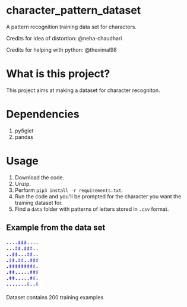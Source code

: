 # character_pattern_dataset
A pattern recognition training data set for characters.

Credits for idea of distortion: @neha-chaudhari

Credits for helping with python: @thevimal98

# What is this project?
  This project aims at making a dataset for character recogniton.

# Dependencies

1. pyfiglet
2. pandas

# Usage

1. Download the code. 
2. Unzip.
3. Perform `pip3 install -r requirements.txt`.
4. Run the code and you'll be prompted for the character you want the training dataset for.
5. Find a `data` folder with patterns of letters stored in `.csv` format. 

## Example from the data set
![sample](https://github.com/the-lost-explorer/character_pattern_dataset/blob/master/Capture.JPG)

Dataset contains 200 training examples


